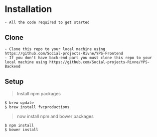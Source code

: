 # Installation
	- All the code required to get started

## Clone 
	- Clone this repo to your local machine using https://github.com/Social-projects-Rivne/YPS-Frontend
	- If you don't have back-end part you must clone this repo to your local machine using https://github.com/Social-projects-Rivne/YPS-Backend
  
## Setup
> Install npm packages

```shell
$ brew update
$ brew install fvcproductions
```

> now install npm and bower packages

```shell
$ npm install
$ bower install
```
